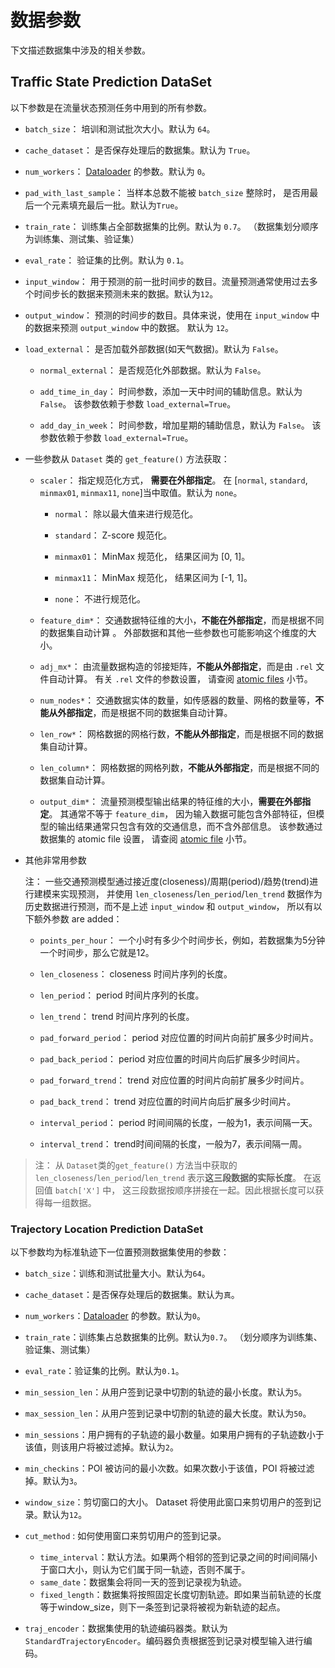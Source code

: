 # 数据参数

下文描述数据集中涉及的相关参数。

## Traffic State Prediction DataSet

以下参数是在流量状态预测任务中用到的所有参数。

* `batch_size`： 培训和测试批次大小。默认为 `64`。

* `cache_dataset`： 是否保存处理后的数据集。默认为 `True`。

* `num_workers`： [Dataloader](https://pytorch.org/docs/stable/data.html?highlight=dataloader#torch.utils.data.DataLoader) 的参数。默认为 `0`。

* `pad_with_last_sample`： 当样本总数不能被 `batch_size` 整除时， 是否用最后一个元素填充最后一批。默认为`True`。

* `train_rate`： 训练集占全部数据集的比例。默认为 `0.7`。 （数据集划分顺序为训练集、测试集、验证集）

* `eval_rate`： 验证集的比例。默认为 `0.1`。

* `input_window`： 用于预测的前一批时间步的数目。流量预测通常使用过去多个时间步长的数据来预测未来的数据。默认为`12`。

* `output_window`： 预测的时间步的数目。具体来说，使用在 `input_window` 中的数据来预测 `output_window` 中的数据。 默认为 `12`。

* `load_external`： 是否加载外部数据(如天气数据)。默认为 `False`。

    *   `normal_external`： 是否规范化外部数据。默认为 `False`。

    *   `add_time_in_day`： 时间参数，添加一天中时间的辅助信息。默认为 `False`。 该参数依赖于参数 `load_external=True`。

    *   `add_day_in_week`： 时间参数，增加星期的辅助信息，默认为 `False`。 该参数依赖于参数 `load_external=True`。

* 一些参数从 `Dataset` 类的 `get_feature()` 方法获取：

    * `scaler`： 指定规范化方式， **需要在外部指定**。 在 \[`normal`, `standard`, `minmax01`, `minmax11`, `none`\]当中取值。默认为 `none`。

        *   `normal`： 除以最大值来进行规范化。

        *   `standard`： Z-score 规范化。

        *   `minmax01`： MinMax 规范化， 结果区间为 \[0, 1\]。

        *   `minmax11`： MinMax 规范化， 结果区间为 \[-1, 1\]。

        *   `none`： 不进行规范化。

    * `feature_dim*`： 交通数据特征维的大小，**不能在外部指定**，而是根据不同的数据集自动计算 。 外部数据和其他一些参数也可能影响这个维度的大小。

    * `adj_mx*`： 由流量数据构造的邻接矩阵，**不能从外部指定**，而是由 `.rel` 文件自动计算。 有关 `.rel` 文件的参数设置， 请查阅 [atomic files](./atomic_files.md) 小节。

    * `num_nodes*`： 交通数据实体的数量，如传感器的数量、网格的数量等，**不能从外部指定**，而是根据不同的数据集自动计算。

    * `len_row*`： 网格数据的网格行数，**不能从外部指定**，而是根据不同的数据集自动计算。

    * `len_column*`： 网格数据的网格列数，**不能从外部指定**，而是根据不同的数据集自动计算。

    * `output_dim*`： 流量预测模型输出结果的特征维的大小，**需要在外部指定**。 其通常不等于 `feature_dim`， 因为输入数据可能包含外部特征，但模型的输出结果通常只包含有效的交通信息，而不含外部信息。 该参数通过数据集的 atomic file 设置， 请查阅 [atomic file](./atomic_files.md) 小节。

* 其他非常用参数

    注： 一些交通预测模型通过接近度(closeness)/周期(period)/趋势(trend)进行建模来实现预测， 并使用 `len_closeness`/`len_period`/`len_trend` 数据作为历史数据进行预测，而不是上述 `input_window` 和 `output_window`， 所以有以下额外参数 are added：

    *   `points_per_hour`： 一个小时有多少个时间步长，例如，若数据集为5分钟一个时间步，那么它就是12。

    *   `len_closeness`： closeness 时间片序列的长度。

    *   `len_period`： period 时间片序列的长度。

    *   `len_trend`： trend 时间片序列的长度。

    *   `pad_forward_period`： period 对应位置的时间片向前扩展多少时间片。

    *   `pad_back_period`： period 对应位置的时间片向后扩展多少时间片。

    *   `pad_forward_trend`： trend 对应位置的时间片向前扩展多少时间片。

    *   `pad_back_trend`： trend 对应位置的时间片向后扩展多少时间片。

    *   `interval_period`： period 时间间隔的长度，一般为1，表示间隔一天。

    *   `interval_trend`： trend时间间隔的长度，一般为7，表示间隔一周。


> 注： 从 `Dataset`类的`get_feature()` 方法当中获取的 `len_closeness`/`len_period`/`len_trend` 表示**这三段数据的实际长度**。 在返回值 `batch['X']` 中， 这三段数据按顺序拼接在一起。因此根据长度可以获得每一组数据。


### Trajectory Location Prediction DataSet

以下参数均为标准轨迹下一位置预测数据集使用的参数：

* `batch_size`：训练和测试批量大小。默认为`64`。
* `cache_dataset`：是否保存处理后的数据集。默认为`真`。
* `num_workers`：[Dataloader](https://pytorch.org/docs/stable/data.html?highlight=dataloader#torch.utils.data.DataLoader) 的参数。默认为`0`。
* `train_rate`：训练集占总数据集的比例。默认为`0.7`。 （划分顺序为训练集、验证集、测试集）
* `eval_rate`：验证集的比例。默认为`0.1`。

* `min_session_len`：从用户签到记录中切割的轨迹的最小长度。默认为`5`。
* `max_session_len`：从用户签到记录中切割的轨迹的最大长度。默认为`50`。
* `min_sessions`：用户拥有的子轨迹的最小数量。如果用户拥有的子轨迹数小于该值，则该用户将被过滤掉。默认为`2`。
* `min_checkins`：POI 被访问的最小次数。如果次数小于该值，POI 将被过滤掉。默认为`3`。
* `window_size`：剪切窗口的大小。 Dataset 将使用此窗口来剪切用户的签到记录。默认为`12`。
* `cut_method` : 如何使用窗口来剪切用户的签到记录。
  * `time_interval`：默认方法。如果两个相邻的签到记录之间的时间间隔小于窗口大小，则认为它们属于同一轨迹，否则不属于。
  * `same_date`：数据集会将同一天的签到记录视为轨迹。
  * `fixed_length`：数据集将按照固定长度切割轨迹。即如果当前轨迹的长度等于window_size，则下一条签到记录将被视为新轨迹的起点。
* `traj_encoder`：数据集使用的轨迹编码器类。默认为`StandardTrajectoryEncoder`。编码器负责根据签到记录对模型输入进行编码。